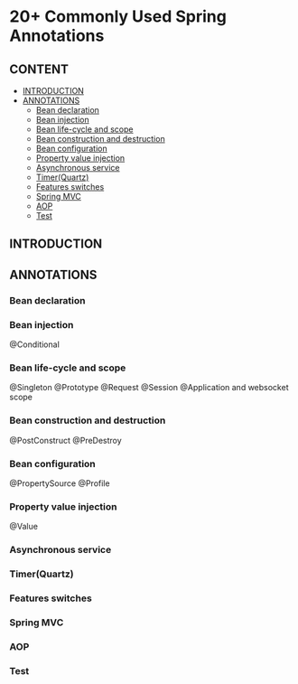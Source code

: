 # 20+ Commonly Used Spring Annotations

## CONTENT

- [INTRODUCTION](#introduction)
- [ANNOTATIONS](#annotations)
  - [Bean declaration](#bean-declaration)
  - [Bean injection](#bean-injection)
  - [Bean life-cycle and scope](#bean-life-cycle-and-scope)
  - [Bean construction and destruction](#bean-construction-and-destruction)
  - [Bean configuration](#bean-configuration)
  - [Property value injection](#property-value-injection)
  - [Asynchronous service](#asynchronous-service)
  - [Timer(Quartz)](#timerquartz)
  - [Features switches](#features-switches)
  - [Spring MVC](#spring-mvc)
  - [AOP](#aop)
  - [Test](#test)

## INTRODUCTION



## ANNOTATIONS



### Bean declaration



### Bean injection
@Conditional



### Bean life-cycle and scope
@Singleton @Prototype @Request @Session @Application and websocket scope



### Bean construction and destruction

@PostConstruct @PreDestroy



### Bean configuration

@PropertySource @Profile



### Property value injection

@Value



### Asynchronous service



### Timer(Quartz)



### Features switches



### Spring MVC



### AOP



### Test